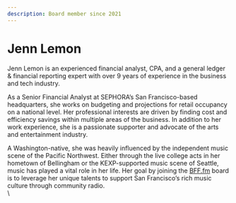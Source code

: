 ```yaml
---
description: Board member since 2021
---
```


# Jenn Lemon

Jenn Lemon is an experienced financial analyst, CPA, and a general ledger & financial reporting expert with over 9 years of experience in the business and tech industry.

As a Senior Financial Analyst at SEPHORA’s San Francisco-based headquarters, she works on budgeting and projections for retail occupancy on a national level. Her professional interests are driven by finding cost and efficiency savings within multiple areas of the business. In addition to her work experience, she is a passionate supporter and advocate of the arts and entertainment industry.

A Washington-native, she was heavily influenced by the independent music scene of the Pacific Northwest. Either through the live college acts in her hometown of Bellingham or the KEXP-supported music scene of Seattle, music has played a vital role in her life. Her goal by joining the [BFF.fm](http://bff.fm) board is to leverage her unique talents to support San Francisco’s rich music culture through community radio. \
\
